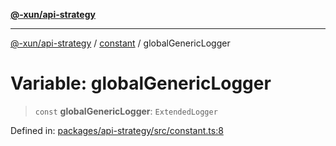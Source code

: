 [**@-xun/api-strategy**](../../README.md)

***

[@-xun/api-strategy](../../README.md) / [constant](../README.md) / globalGenericLogger

# Variable: globalGenericLogger

> `const` **globalGenericLogger**: `ExtendedLogger`

Defined in: [packages/api-strategy/src/constant.ts:8](https://github.com/Xunnamius/api-utils/blob/60a2178cffe0885ecc2a390e9b6bc795373b5e0b/packages/api-strategy/src/constant.ts#L8)
